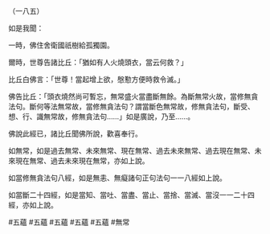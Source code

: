 （一八五）

如是我聞：

一時，佛住舍衛國祇樹給孤獨園。

爾時，世尊告諸比丘：「猶如有人火燒頭衣，當云何救？」

比丘白佛言：「世尊！當起增上欲，慇懃方便時救令滅。」

佛告比丘：「頭衣燒然尚可暫忘，無常盛火當盡斷無餘。為斷無常火故，當修無貪法句。斷何等法無常故，當修無貪法句？謂當斷色無常故，修無貪法句，斷受、想、行、識無常故，修無貪法句……」如是廣說，乃至……。

佛說此經已，諸比丘聞佛所說，歡喜奉行。

如無常，如是過去無常、未來無常、現在無常、過去未來無常、過去現在無常、未來現在無常、過去未來現在無常，亦如上說。

如當修無貪法句八經，如是無恚、無癡諸句正句法句一一八經如上說。

如當斷二十四經，如是當知、當吐、當盡、當止、當捨、當滅、當沒一一二十四經，亦如上說。



#五蘊
#五蘊
#五蘊
#五蘊
#五蘊
#無常
